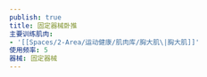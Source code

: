 ```yaml
---
publish: true
title: 固定器械卧推
主要训练肌肉:
- '[[Spaces/2-Area/运动健康/肌肉库/胸大肌\|胸大肌]]'
使用频率: 5
器械: 固定器械
---
```

